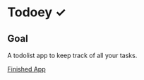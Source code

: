 
# Todoey ✓

## Goal

A todolist app to keep track of all your tasks.

[Finished App](https://github.com/jhuilin/storage/blob/master/todo.gif?raw=true)
